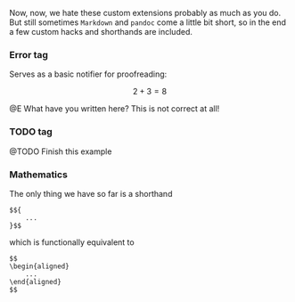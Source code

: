 Now, now, we hate these custom extensions probably as much as you do.
But still sometimes `Markdown` and `pandoc` come a little bit short,
so in the end a few custom hacks and shorthands are included.

### Error tag
Serves as a basic notifier for proofreading:

$$
    2 + 3 = 8
$$

@E What have you written here? This is not correct at all!

### TODO tag

@TODO Finish this example

### Mathematics
The only thing we have so far is a shorthand

    $${ 
        ...
    }$$ 

which is functionally equivalent to

    $$
    \begin{aligned}
        ...
    \end{aligned}
    $$
